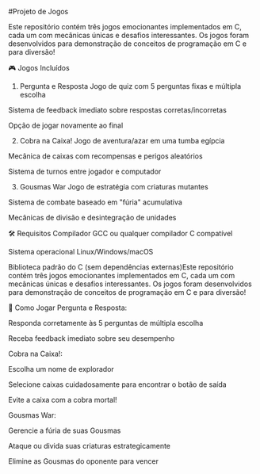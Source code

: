 #Projeto de Jogos


Este repositório contém três jogos emocionantes implementados em C, cada um com mecânicas únicas e desafios interessantes. Os jogos foram desenvolvidos para demonstração de conceitos de programação em C e para diversão!

🎮 Jogos Incluídos
1. Pergunta e Resposta
Jogo de quiz com 5 perguntas fixas e múltipla escolha

Sistema de feedback imediato sobre respostas corretas/incorretas

Opção de jogar novamente ao final

2. Cobra na Caixa!
Jogo de aventura/azar em uma tumba egípcia

Mecânica de caixas com recompensas e perigos aleatórios

Sistema de turnos entre jogador e computador

3. Gousmas War
Jogo de estratégia com criaturas mutantes

Sistema de combate baseado em "fúria" acumulativa

Mecânicas de divisão e desintegração de unidades

🛠️ Requisitos
Compilador GCC ou qualquer compilador C compatível

Sistema operacional Linux/Windows/macOS

Biblioteca padrão do C (sem dependências externas)Este repositório contém três jogos emocionantes implementados em C, cada um com mecânicas únicas e desafios interessantes. Os jogos foram desenvolvidos para demonstração de conceitos de programação em C e para diversão!

🎯 Como Jogar
Pergunta e Resposta:

Responda corretamente às 5 perguntas de múltipla escolha

Receba feedback imediato sobre seu desempenho

Cobra na Caixa!:

Escolha um nome de explorador

Selecione caixas cuidadosamente para encontrar o botão de saída

Evite a caixa com a cobra mortal!

Gousmas War:

Gerencie a fúria de suas Gousmas

Ataque ou divida suas criaturas estrategicamente

Elimine as Gousmas do oponente para vencer



